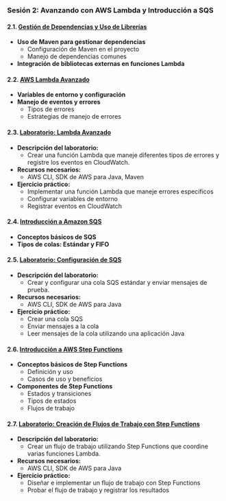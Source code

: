 ### Sesión 2: Avanzando con AWS Lambda y Introducción a SQS

#### 2.1. [Gestión de Dependencias y Uso de Librerías](gestion_dependencias.md)
- **Uso de Maven para gestionar dependencias**
  - Configuración de Maven en el proyecto
  - Manejo de dependencias comunes
- **Integración de bibliotecas externas en funciones Lambda**

#### 2.2. [AWS Lambda Avanzado](lambda_avanzado.md)
- **Variables de entorno y configuración**
- **Manejo de eventos y errores**
  - Tipos de errores
  - Estrategias de manejo de errores

#### 2.3. [Laboratorio: Lambda Avanzado](laboratorio_avanzado.md)
- **Descripción del laboratorio:**
  - Crear una función Lambda que maneje diferentes tipos de errores y registre los eventos en CloudWatch.
- **Recursos necesarios:**
  - AWS CLI, SDK de AWS para Java, Maven
- **Ejercicio práctico:**
  - Implementar una función Lambda que maneje errores específicos
  - Configurar variables de entorno
  - Registrar eventos en CloudWatch

#### 2.4. [Introducción a Amazon SQS](introduccion_sqs.md)
- **Conceptos básicos de SQS**
- **Tipos de colas: Estándar y FIFO**

#### 2.5. [Laboratorio: Configuración de SQS](laboratorio_sqs.md)
- **Descripción del laboratorio:**
  - Crear y configurar una cola SQS estándar y enviar mensajes de prueba.
- **Recursos necesarios:**
  - AWS CLI, SDK de AWS para Java
- **Ejercicio práctico:**
  - Crear una cola SQS
  - Enviar mensajes a la cola
  - Leer mensajes de la cola utilizando una aplicación Java

#### 2.6. [Introducción a AWS Step Functions](introduccion_step_functions.md)
- **Conceptos básicos de Step Functions**
  - Definición y uso
  - Casos de uso y beneficios
- **Componentes de Step Functions**
  - Estados y transiciones
  - Tipos de estados
  - Flujos de trabajo

#### 2.7. [Laboratorio: Creación de Flujos de Trabajo con Step Functions](laboratorio_step_functions.md)
- **Descripción del laboratorio:**
  - Crear un flujo de trabajo utilizando Step Functions que coordine varias funciones Lambda.
- **Recursos necesarios:**
  - AWS CLI, SDK de AWS para Java
- **Ejercicio práctico:**
  - Diseñar e implementar un flujo de trabajo con Step Functions
  - Probar el flujo de trabajo y registrar los resultados
